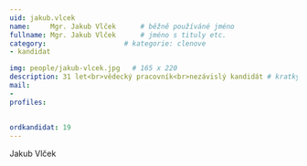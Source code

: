 ```yaml
---
uid: jakub.vlcek
name:     Mgr. Jakub Vlček  	# běžně používáné jméno
fullname: Mgr. Jakub Vlček  	# jméno s tituly etc.
category:                   # kategorie: clenove
- kandidat

img: people/jakub-vlcek.jpg   # 165 x 220
description: 31 let<br>vědecký pracovník<br>nezávislý kandidát # kratký popis, max 160 znaků
mail:
- 
profiles:
  
  
ordkandidat: 19
---
```

Jakub Vlček
